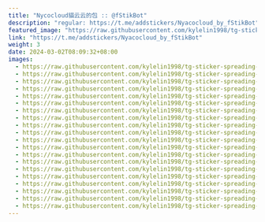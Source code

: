 ```yaml
---
title: "Nycocloud貓云云的包 :: @fStikBot"
description: "regular: https://t.me/addstickers/Nyacocloud_by_fStikBot"
featured_image: "https://raw.githubusercontent.com/kylelin1998/tg-sticker-spreading-worldwide-images/main/img/ef3ff09b-31be-4d0f-8f8a-3d97dd01755e.jpg"
link: "https://t.me/addstickers/Nyacocloud_by_fStikBot"
weight: 3
date: 2024-03-02T08:09:32+08:00
images:
  - https://raw.githubusercontent.com/kylelin1998/tg-sticker-spreading-worldwide-images/main/img/ef3ff09b-31be-4d0f-8f8a-3d97dd01755e.jpg
  - https://raw.githubusercontent.com/kylelin1998/tg-sticker-spreading-worldwide-images/main/img/6a4b07d0-c580-4e37-978d-0922f2c6629c.jpg
  - https://raw.githubusercontent.com/kylelin1998/tg-sticker-spreading-worldwide-images/main/img/ca598b44-a6bb-4b68-9a70-aeb1ee49a401.jpg
  - https://raw.githubusercontent.com/kylelin1998/tg-sticker-spreading-worldwide-images/main/img/f361e470-92cd-4366-a153-90a543a334b6.jpg
  - https://raw.githubusercontent.com/kylelin1998/tg-sticker-spreading-worldwide-images/main/img/eea9ab68-39ca-4e58-b0be-be3b0579cff7.jpg
  - https://raw.githubusercontent.com/kylelin1998/tg-sticker-spreading-worldwide-images/main/img/5de96431-3f98-4007-9c9a-d12653192ca9.jpg
  - https://raw.githubusercontent.com/kylelin1998/tg-sticker-spreading-worldwide-images/main/img/f5946bde-3619-43cd-8618-70c5b329f213.jpg
  - https://raw.githubusercontent.com/kylelin1998/tg-sticker-spreading-worldwide-images/main/img/82c67cd6-1d08-430c-a2dd-deaa9a8b3349.jpg
  - https://raw.githubusercontent.com/kylelin1998/tg-sticker-spreading-worldwide-images/main/img/f6589ee5-d702-4081-a383-708aee84bb0a.jpg
  - https://raw.githubusercontent.com/kylelin1998/tg-sticker-spreading-worldwide-images/main/img/c58e4119-b5d6-4b0c-a14d-e6e1623f558c.jpg
  - https://raw.githubusercontent.com/kylelin1998/tg-sticker-spreading-worldwide-images/main/img/e9fdc19c-8e62-4ecb-8930-e210b18de5a2.jpg
  - https://raw.githubusercontent.com/kylelin1998/tg-sticker-spreading-worldwide-images/main/img/2666ec21-5aee-4290-b991-ab7425b613d8.jpg
  - https://raw.githubusercontent.com/kylelin1998/tg-sticker-spreading-worldwide-images/main/img/6fc3e2a2-ef62-4f74-ba92-b355616ccd62.jpg
  - https://raw.githubusercontent.com/kylelin1998/tg-sticker-spreading-worldwide-images/main/img/89616a7b-54d3-402a-895c-95b743d11ec7.jpg
  - https://raw.githubusercontent.com/kylelin1998/tg-sticker-spreading-worldwide-images/main/img/fd7da72c-c621-4652-a72f-c68b65c06aa4.jpg
  - https://raw.githubusercontent.com/kylelin1998/tg-sticker-spreading-worldwide-images/main/img/10e4dc29-8d4c-4aed-ba32-a8f141586a06.jpg
  - https://raw.githubusercontent.com/kylelin1998/tg-sticker-spreading-worldwide-images/main/img/104ea407-dfd3-4f51-9eea-b8168c2d4f13.jpg
  - https://raw.githubusercontent.com/kylelin1998/tg-sticker-spreading-worldwide-images/main/img/f4333cc3-e285-4335-b0be-10710aa72e97.jpg
  - https://raw.githubusercontent.com/kylelin1998/tg-sticker-spreading-worldwide-images/main/img/fe8e8872-865a-4bc0-a2e4-c2829f4f2d93.jpg
  - https://raw.githubusercontent.com/kylelin1998/tg-sticker-spreading-worldwide-images/main/img/74b58d35-8b94-42e8-8a09-039725c8ff58.jpg
---
```


